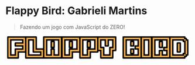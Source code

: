 # Flappy Bird: Gabrieli Martins


>Fazendo um jogo com JavaScript do ZERO!


![logo](https://github.com/gabrielimartins7/Flappy-bird/blob/master/_docs/logo.png)
